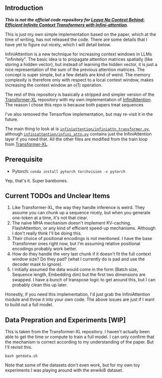 ## Introduction

***This is not the official code repository for [Leave No Context Behind:
Efficient Infinite Context Transformers with Infini-attention](https://arxiv.org/pdf/2404.07143)***. 

This is just my own simple implementation based on the paper, which at the time of writing,
has not released the code. There are some details that I have yet to figure out nicely, which I will detail below.

InfiniAttention is a new technique for increasing context windows in LLMs "infinitely". The basic idea is to propagate attention matrices spatially (like storing a hidden vector), but instead of
learning the hidden vector, it is just a nice representation of the sum of the previous attention matrices. The concept is super simple, but a few details are kind of weird. 
The memory complexity is therefore only with respect to a local context window, makes increasing the context window an o(1) operation.

The rest of this repository is basically a stripped and simpler version of the [Transformer-XL](https://github.com/kimiyoung/transformer-xl/) repository with my own implementation of
[InfiniAttention](https://arxiv.org/pdf/2404.07143). The reason I chose this repo is because both papers treat sequences 

I've also removed the Tensorflow implementation, but may re-visit it in the future.

The main thing to look at is [`infiniattention/infiniattn_transformer.py`](https://github.com/alexzhang13/InfiniAttention/blob/main/infiniattention/infiniattn_transformer.py), although [`infiniattention/infini_attn.py`](https://github.com/alexzhang13/InfiniAttention/blob/main/infiniattention/infini_attn.py) contains just the InfiniAttention layer if you need that. All the other
files are modified from the train loop from [Transformer-XL](https://github.com/kimiyoung/transformer-xl/).

## Prerequisite

- Pytorch: `conda install pytorch torchvision -c pytorch`

Yep, that's it. Super barebones.

## Current TODOs and Unclear Items
1. Like Transformer-XL, the way they handle inference is weird. They assume you can chunk up a sequence nicely, but when you generate one-token at a time, it's not that clear.
2. The naive MHA mechanism doesn't implement KV-caching, FlashAttention, or any kind of efficient speed-up mechanisms. Although I don't really think I'll be doing this.
3. Their choice of positional encodings is not mentioned. I have the base Transformer ones right now, but I'm assuming relative positional encodings probably work better.
4. How do they handle the very last chunk if it doesn't fit the full context window size? Do they pad? (what I currently do is pad and use the decoder mask to ignore).
5. I initially assumed the data would come in the form (Batch size, Sequence length, Embedding dim) but the first two dimensions are swapped. I have a bunch of transpose logic to get around this, but I can probably clean this up later.

Honestly, if you need this implementation, I'd just grab the InfiniAttention module and throw it into your own code. The above issues are just if I want to build out a full model.

## Data Prepration and Experiments [WIP]
This is taken from the Transformer-XL repository. I haven't actually been able to get the time or compute to train a full model. I can only confirm that the mechanism is correct
according to my understanding of the paper. But I'll revisit this.

`bash getdata.sh`

Note that some of the datasets don't even work, but for my own toy experiments I was playing around with the enwiki8 dataset.
